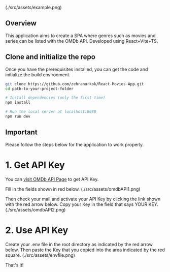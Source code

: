 (./src/assets/example.png)

## Overview

This application aims to create a SPA where genres such as movies and series can be listed with the OMDb API. Developed using React+Vite+TS.

## Clone and initialize the repo

Once you have the prerequisites installed, you can get the code and initialize the build environment.

```bash
git clone https://github.com/zehranurkok/React-Movies-App.git
cd path-to-your-project-folder

# Install dependencies (only the first time)
npm install

# Run the local server at localhost:8080
npm run dev
```
## Important

Please follow the steps below for the application to work properly.


# 1. Get API Key

You can [visit OMDb API Page](http://www.omdbapi.com/apikey.aspx) to get API Key.

Fill in the fields shown in red below.
(./src/assets/omdbAPI1.png)

Then check your mail and activate your API Key by clicking the link shown with the red arrow below.
Copy your Key in the field that says YOUR KEY.
(./src/assets/omdbAPI2.png)

# 2. Use API Key

Create your .env file in the root directory as indicated by the red arrow below. Then paste the Key that you copied into the area indicated by the red square.
(./src/assets/envfile.png)

That's it!






